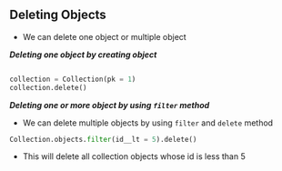 ## Deleting Objects

- We can delete one object or multiple object

___Deleting one object by creating object___

```python

collection = Collection(pk = 1)
collection.delete()
```
___Deleting one or more object by using `filter` method___

- We can delete multiple objects by using `filter`  and `delete` method

```python
Collection.objects.filter(id__lt = 5).delete()

```
- This will delete all collection objects whose id is less than 5

